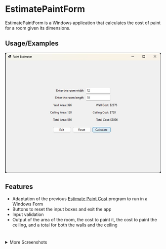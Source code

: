 # EstimatePaintForm

EstimatePaintForm is a Windows application that calculates the cost of paint for a room given its dimensions.

## Usage/Examples

![App Screenshot](https://raw.githubusercontent.com/josephestes/EstimatePaintForm/master/files/EstimatePaintForm.jpg)

## Features
- Adaptation of the previous [Estimate Paint Cost](http://github.com/josephestes/EstimatePaintCost) program to run in a Windows Form
- Buttons to reset the input boxes and exit the app
- Input validation
- Output of the area of the room, the cost to paint it, the cost to paint the ceiling, and a total for both the walls and the ceiling

#

<details>
 <summary>More Screenshots</summary>
 
![App Screenshot](https://raw.githubusercontent.com/josephestes/EstimatePaintForm/master/files/InputTesting.jpg)

 </details>

